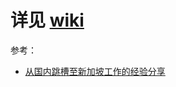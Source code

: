 # 详见 [wiki](https://github.com/run2sg/run2sg/wiki)

参考：
- [从国内跳槽至新加坡工作的经验分享](https://wsgzao.github.io/post/singapore/)
